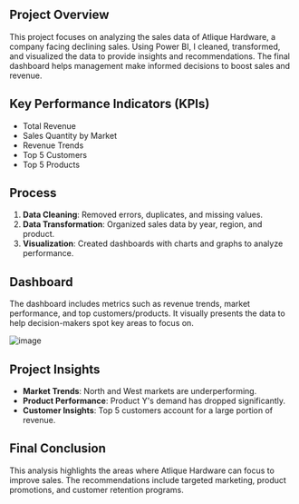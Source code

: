 ## Project Overview
This project focuses on analyzing the sales data of Atlique Hardware, a company facing declining sales. Using Power BI, I cleaned, transformed, and visualized the data to provide insights and recommendations. The final dashboard helps management make informed decisions to boost sales and revenue.

## **Key Performance Indicators (KPIs)**  
- Total Revenue  
- Sales Quantity by Market  
- Revenue Trends  
- Top 5 Customers  
- Top 5 Products

## **Process**  
1. **Data Cleaning**: Removed errors, duplicates, and missing values.  
2. **Data Transformation**: Organized sales data by year, region, and product.  
3. **Visualization**: Created dashboards with charts and graphs to analyze performance.

## **Dashboard**  
The dashboard includes metrics such as revenue trends, market performance, and top customers/products. It visually presents the data to help decision-makers spot key areas to focus on.

![image](https://github.com/user-attachments/assets/93b3f056-890d-4122-8d62-9b8147677fb8)


## **Project Insights**  
- **Market Trends**: North and West markets are underperforming.  
- **Product Performance**: Product Y's demand has dropped significantly.  
- **Customer Insights**: Top 5 customers account for a large portion of revenue.

## **Final Conclusion**  
This analysis highlights the areas where Atlique Hardware can focus to improve sales. The recommendations include targeted marketing, product promotions, and customer retention programs.
